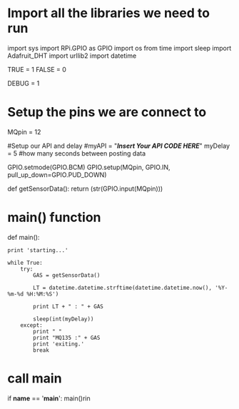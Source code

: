 # Import all the libraries we need to run
import sys
import RPi.GPIO as GPIO
import os
from time import sleep
import Adafruit_DHT
import urllib2
import datetime

TRUE = 1
FALSE = 0

DEBUG = 1

# Setup the pins we are connect to
MQpin = 12

#Setup our API and delay
#myAPI = "***Insert Your API CODE HERE***"
myDelay = 5 #how many seconds between posting data

GPIO.setmode(GPIO.BCM)
GPIO.setup(MQpin, GPIO.IN, pull_up_down=GPIO.PUD_DOWN)


def getSensorData():
     return (str(GPIO.input(MQpin)))

   
# main() function
def main():
    
    print 'starting...'

    while True:
        try:
            GAS = getSensorData()

            LT = datetime.datetime.strftime(datetime.datetime.now(), '%Y-%m-%d %H:%M:%S')

            print LT + " : " + GAS             

            sleep(int(myDelay))
        except:
            print " " 
            print "MQ135 :" + GAS
            print 'exiting.'
            break

# call main
if __name__ == '__main__':
    main()rin


